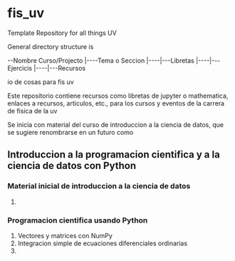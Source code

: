 # fis_uv
Template Repository for all things UV

General directory structure is

--Nombre Curso/Projecto
|----Tema o Seccion
|----|---Libretas
|----|---Ejercicis
|----|---Recursos


io de cosas para fis uv

Este repositorio contiene recursos como libretas de jupyter o mathematica, enlaces a recursos, articulos, etc., para los cursos y eventos de la carrera de fisica de la uv

Se inicia con material del curso de introduccion a la ciencia de datos, que se sugiere renombrarse en un futuro como 

## Introduccion a la programacion cientifica y a la ciencia de datos con Python

### Material inicial de introduccion a la ciencia de datos
1. 

### Programacion cientifica usando Python
1. Vectores y matrices con NumPy
2. Integracion simple de ecuaciones diferenciales ordinarias
3. 

